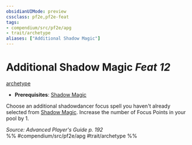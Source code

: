 ```yaml
---
obsidianUIMode: preview
cssclass: pf2e,pf2e-feat
tags:
- compendium/src/pf2e/apg
- trait/archetype
aliases: ["Additional Shadow Magic"]
---
```

# Additional Shadow Magic  *Feat 12*  
[archetype](/rules/traits/archetype.md)  

- **Prerequisites**: [Shadow Magic](/compendium/feats/shadow-magic-apg.md)

Choose an additional shadowdancer focus spell you haven't already selected from [Shadow Magic](/compendium/feats/shadow-magic-apg.md). Increase the number of Focus Points in your pool by 1.

*Source: Advanced Player's Guide p. 192*  
%% #compendium/src/pf2e/apg #trait/archetype %%